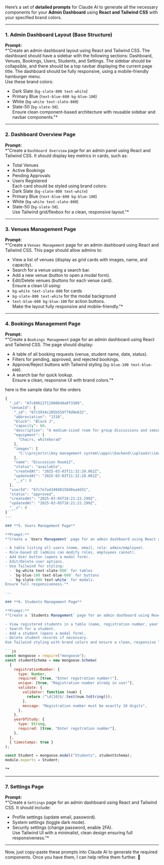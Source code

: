 Here’s a set of **detailed prompts** for Claude AI to generate all the necessary components for your **Admin Dashboard** using **React and Tailwind CSS** with your specified brand colors.

---

### **1. Admin Dashboard Layout (Base Structure)**

**Prompt:**  
*"Create an admin dashboard layout using React and Tailwind CSS. The dashboard should have a sidebar with the following sections: Dashboard, Venues, Bookings, Users, Students, and Settings. The sidebar should be collapsible, and there should be a top navbar displaying the current page title. The dashboard should be fully responsive, using a mobile-friendly hamburger menu.  
Use these brand colors:  

- Dark Slate (`bg-slate-800 text-white`)  
- Primary Blue (`text-blue-600 bg-blue-100`)  
- White (`bg-white text-slate-800`)  
- Slate-50 (`bg-slate-50`).  
Ensure clean component-based architecture with reusable sidebar and navbar components."*

---

### **2. Dashboard Overview Page**

**Prompt:**  
*"Create a `Dashboard Overview` page for an admin panel using React and Tailwind CSS. It should display key metrics in cards, such as:  

- Total Venues  
- Active Bookings  
- Pending Approvals  
- Users Registered  
Each card should be styled using brand colors:  
- Dark Slate (`bg-slate-800 text-white`)  
- Primary Blue (`text-blue-600 bg-blue-100`)  
- White (`bg-white text-slate-800`)  
- Slate-50 (`bg-slate-50`).  
Use Tailwind grid/flexbox for a clean, responsive layout."*

---

### **3. Venues Management Page**

**Prompt:**  
*"Create a `Venues Management` page for an admin dashboard using React and Tailwind CSS. This page should allow admins to:  

- View a list of venues (display as grid cards with images, name, and capacity).  
- Search for a venue using a search bar.  
- Add a new venue (button to open a modal form).  
- Edit/Delete venues (buttons for each venue card).  
Ensure a clean UI using:  
- `bg-white text-slate-800` for cards  
- `bg-slate-800 text-white` for the modal background  
- `text-blue-600 bg-blue-100` for action buttons.  
Make the layout fully responsive and mobile-friendly."*

---

### **4. Bookings Management Page**

**Prompt:**  
*"Create a `Bookings Management` page for an admin dashboard using React and Tailwind CSS. The page should display:  

- A table of all booking requests (venue, student name, date, status).  
- Filters for pending, approved, and rejected bookings.  
- Approve/Reject buttons with Tailwind styling (`bg-blue-100 text-blue-600`).  
- A search bar for quick lookup.  
Ensure a clean, responsive UI with brand colors."*

here is the sample data for the orders

```jsx
{
  "_id": "67c89622f11980648a0f3389",
  "venueId": {
    "_id": "67c5934c205b559f79d9e632",
    "abbreviation": "JJ10",
    "block": "Block J",
    "capacity": 60,
    "description": "A medium-sized room for group discussions and seminars.",
    "equipment": [
      "Chairs, whiteborad"
    ],
    "images": [
      "C:\\projects\\key management system\\apps\\backend\\uploads\\images-1741001548044-327231691.jpg"
    ],
    "name": "Discussion Room12",
    "status": "available",
    "createdAt": "2025-03-03T11:32:28.062Z",
    "updatedAt": "2025-03-03T11:32:28.062Z",
    "__v": 0
  },
  "userId": "67c7e7a43484815840aa4d31",
  "status": "approved",
  "createdAt": "2025-03-05T18:21:22.299Z",
  "updatedAt": "2025-03-05T18:21:22.299Z",
  "__v": 0
}```
---

### **5. Users Management Page**

**Prompt:**  
*"Create a `Users Management` page for an admin dashboard using React and Tailwind CSS. The page should display:  

- A table listing all users (name, email, role: admin/employee).  
- Role-based UI (admins can modify roles, employees cannot).  
- Add User button (opens a modal form).  
- Edit/Delete user options.  
- Use Tailwind for styling:  
  - `bg-white text-slate-800` for tables  
  - `bg-blue-100 text-blue-600` for buttons  
  - `bg-slate-800 text-white` for modals.  
Ensure full responsiveness."*

---

### **6. Students Management Page**

**Prompt:**  
*"Create a `Students Management` page for an admin dashboard using React and Tailwind CSS. The page should allow admins to:  

- View registered students in a table (name, registration number, year of study).  
- Search for a student.  
- Add a student (opens a modal form).  
- Delete student records if necessary.  
Use Tailwind styling with brand colors and ensure a clean, responsive layout. , use the following info

```js
const mongoose = require("mongoose");
const studentSchema = new mongoose.Schema(
  {
    registrationNumber: {
      type: Number,
      required: [true, "Enter regstration number!"],
      unique: [true, "Registration number alredy in use!"],
      validate: {
        validator: function (num) {
          return /^\d{10}$/.test(num.toString());
        },
        message: "Registration number must be exactly 10 digits",
      },
    },
    yearOfStudy: {
      type: String,
      required: [true, "Enter regstration number"],
    },
  },
  { timestamps: true }
);

const Student = mongoose.model("Students", studentSchema);
module.exports = Student;

```

"*

---

### **7. Settings Page**

**Prompt:**  
*"Create a `Settings` page for an admin dashboard using React and Tailwind CSS. It should include:  

- Profile settings (update email, password).  
- System settings (toggle dark mode).  
- Security settings (change password, enable 2FA).  
Use Tailwind UI with a minimalist, clean design ensuring full responsiveness."*

---

Now, just copy-paste these prompts into Claude AI to generate the required components. Once you have them, I can help refine them further. 🚀
